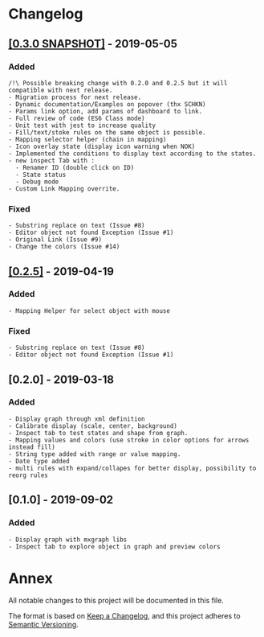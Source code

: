 # Changelog

## [[0.3.0 SNAPSHOT]](archives/agenty-flowcharting-panel-0.3.0-SNAPSHOT.zip) - 2019-05-05
### Added
    /!\ Possible breaking change with 0.2.0 and 0.2.5 but it will compatible with next release.
    - Migration process for next release.
    - Dynamic documentation/Examples on popover (thx SCHKN)
    - Params link option, add params of dashboard to link.
    - Full review of code (ES6 Class mode)
    - Unit test with jest to increase quality
    - Fill/text/stoke rules on the same object is possible.
    - Mapping selector helper (chain in mapping)
    - Icon overlay state (display icon warning when NOK)
    - Implemented the conditions to display text according to the states.
    - new inspect Tab with :
      - Renamer ID (double click on ID)
      - State status
      - Debug mode
    - Custom Link Mapping overrite.
### Fixed
    - Substring replace on text (Issue #8)
    - Editor object not found Exception (Issue #1)
    - Original Link (Issue #9)
    - Change the colors (Issue #14)

## [[0.2.5]](archives/agenty-flowcharting-panel-0.2.5.zip) - 2019-04-19
### Added
    - Mapping Helper for select object with mouse
### Fixed
    - Substring replace on text (Issue #8)
    - Editor object not found Exception (Issue #1)

## [0.2.0] - 2019-03-18
### Added
    - Display graph through xml definition
    - Calibrate display (scale, center, background)
    - Inspect tab to test states and shape from graph.
    - Mapping values and colors (use stroke in color options for arrows instead fill)
    - String type added with range or value mapping.
    - Date type added
    - multi rules with expand/collapes for better display, possibility to reorg rules

## [0.1.0] - 2019-09-02
### Added
    - Display graph with mxgraph libs
    - Inspect tab to explore object in graph and preview colors


# Annex
All notable changes to this project will be documented in this file.

The format is based on [Keep a Changelog](https://keepachangelog.com/en/1.0.0/),
and this project adheres to [Semantic Versioning](https://semver.org/spec/v2.0.0.html).